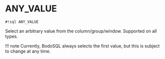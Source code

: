 # ANY_VALUE
`#!sql ANY_VALUE`

Select an arbitrary value from the column/group/window.
Supported on all types.

!!! note
    Currently, BodoSQL always selects the first value, but this is subject to change at any time.


